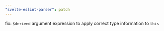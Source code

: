 ```yaml
---
"svelte-eslint-parser": patch
---
```


fix: `$derived` argument expression to apply correct type information to `this`
